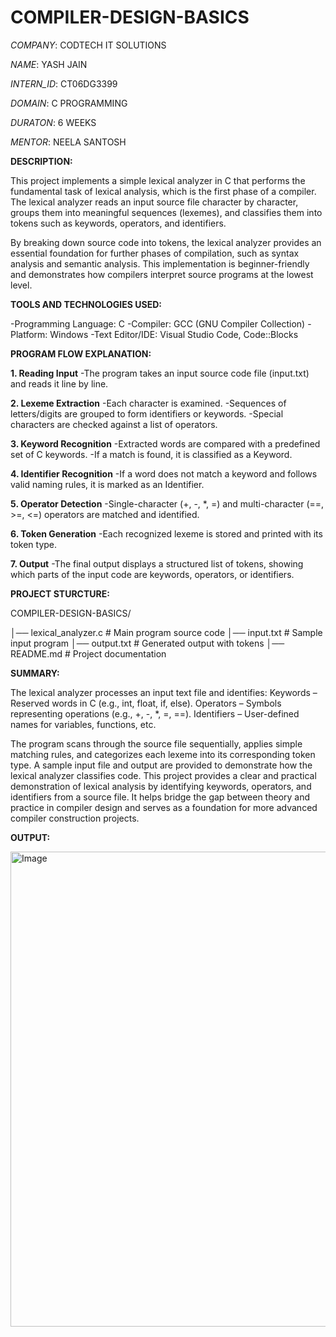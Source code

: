 # COMPILER-DESIGN-BASICS

*COMPANY*:  CODTECH IT SOLUTIONS

*NAME*: YASH JAIN

*INTERN_ID*: CT06DG3399

*DOMAIN*: C PROGRAMMING

*DURATON*: 6 WEEKS

*MENTOR*: NEELA SANTOSH

**DESCRIPTION:**

This project implements a simple lexical analyzer in C that performs the fundamental task of lexical analysis, which is the first phase of a compiler. The lexical analyzer reads an input source file character by character, groups them into meaningful sequences (lexemes), and classifies them into tokens such as keywords, operators, and identifiers.

By breaking down source code into tokens, the lexical analyzer provides an essential foundation for further phases of compilation, such as syntax analysis and semantic analysis. This implementation is beginner-friendly and demonstrates how compilers interpret source programs at the lowest level.

**TOOLS AND TECHNOLOGIES USED:**

-Programming Language: C
-Compiler: GCC (GNU Compiler Collection)
-Platform: Windows
-Text Editor/IDE: Visual Studio Code, Code::Blocks

**PROGRAM FLOW EXPLANATION:**

**1. Reading Input**
-The program takes an input source code file (input.txt) and reads it line by line.

**2. Lexeme Extraction**
-Each character is examined.
-Sequences of letters/digits are grouped to form identifiers or keywords.
-Special characters are checked against a list of operators.

**3. Keyword Recognition**
-Extracted words are compared with a predefined set of C keywords.
-If a match is found, it is classified as a Keyword.

**4. Identifier Recognition**
-If a word does not match a keyword and follows valid naming rules, it is marked as an Identifier.

**5. Operator Detection**
-Single-character (+, -, *, =) and multi-character (==, >=, <=) operators are matched and identified.

**6. Token Generation**
-Each recognized lexeme is stored and printed with its token type.

**7. Output**
-The final output displays a structured list of tokens, showing which parts of the input code are keywords, operators, or identifiers.

**PROJECT STURCTURE:**

COMPILER-DESIGN-BASICS/

│── lexical_analyzer.c     # Main program source code
│── input.txt              # Sample input program
│── output.txt             # Generated output with tokens
│── README.md              # Project documentation


**SUMMARY:**

The lexical analyzer processes an input text file and identifies:
Keywords – Reserved words in C (e.g., int, float, if, else).
Operators – Symbols representing operations (e.g., +, -, *, =, ==).
Identifiers – User-defined names for variables, functions, etc.

The program scans through the source file sequentially, applies simple matching rules, and categorizes each lexeme into its corresponding token type. A sample input file and output are provided to demonstrate how the lexical analyzer classifies code.
This project provides a clear and practical demonstration of lexical analysis by identifying keywords, operators, and identifiers from a source file. It helps bridge the gap between theory and practice in compiler design and serves as a foundation for more advanced compiler construction projects.

**OUTPUT:**

<img width="1117" height="760" alt="Image" src="https://github.com/user-attachments/assets/438baaf8-50f3-4241-93fd-e9f7881db967" />
